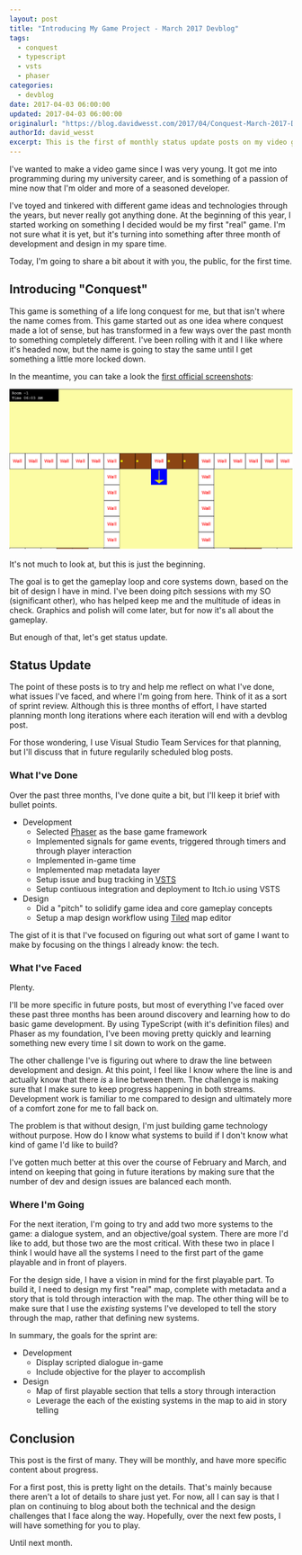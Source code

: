 ```yaml
---
layout: post
title: "Introducing My Game Project - March 2017 Devblog"
tags:
  - conquest
  - typescript
  - vsts
  - phaser
categories:
  - devblog
date: 2017-04-03 06:00:00
updated: 2017-04-03 06:00:00
originalurl: "https://blog.davidwesst.com/2017/04/Conquest-March-2017-Devblog/"
authorId: david_wesst
excerpt: This is the first of monthly status update posts on my video game project I call Conquest.
---
```


I've wanted to make a video game since I was very young. It got me into programming during my university career, and is something of a passion of mine now that I'm older and more of a seasoned developer.

I've toyed and tinkered with different game ideas and technologies through the years, but never really got anything done. At the beginning of this year, I started working on something I decided would be my first "real" game. I'm not sure what it is yet, but it's turning into something after three month of development and design in my spare time.

Today, I'm going to share a bit about it with you, the public, for the first time.

## Introducing "Conquest"
This game is something of a life long conquest for me, but that isn't where the name comes from. This game started out as one idea where conquest made a lot of sense, but has transformed in a few ways over the past month to something completely different. I've been rolling with it and I like where it's headed now, but the name is going to stay the same until I get something a little more locked down.

In the meantime, you can take a look the [first official screenshots](http://imgur.com/a/x7eGr):

![](dqEGoFf.png)

It's not much to look at, but this is just the beginning.

The goal is to get the gameplay loop and core systems down, based on the bit of design I have in mind. I've been doing pitch sessions with my SO (significant other), who has helped keep me and the multitude of ideas in check. Graphics and polish will come later, but for now it's all about the gameplay.

But enough of that, let's get status update.

## Status Update
The point of these posts is to try and help me reflect on what I've done, what issues I've faced, and where I'm going from here. Think of it as a sort of sprint review. Although this is three months of effort, I have started planning month long iterations where each iteration will end with a devblog post.

For those wondering, I use Visual Studio Team Services for that planning, but I'll discuss that in future regularily scheduled blog posts.

### What I've Done
Over the past three months, I've done quite a bit, but I'll keep it brief with bullet points.

+ Development
    + Selected [Phaser](http://phaser.io/) as the base game framework
    + Implemented signals for game events, triggered through timers and through player interaction
    + Implemented in-game time
    + Implemented map metadata layer
    + Setup issue and bug tracking in [VSTS](http://phaser.io/)
    + Setup contiuous integration and deployment to Itch.io using VSTS
+ Design
    + Did a "pitch" to solidify game idea and core gameplay concepts
    + Setup a map design workflow using [Tiled](http://www.mapeditor.org/) map editor

The gist of it is that I've focused on figuring out what sort of game I want to make by focusing on the things I already know: the tech.

### What I've Faced
Plenty.

I'll be more specific in future posts, but most of everything I've faced over these past three months has been around discovery and learning how to do basic game development. By using TypeScript (with it's definition files) and Phaser as my foundation, I've been moving pretty quickly and learning something new every time I sit down to work on the game. 

The other challenge I've is figuring out where to draw the line between development and design. At this point, I feel like I know where the line is and actually know that there _is_ a line between them. The challenge is making sure that I make sure to keep progress happening in both streams. Development work is familiar to me compared to design and ultimately more of a comfort zone for me to fall back on.

The problem is that without design, I'm just building game technology without purpose. How do I know what systems to build if I don't know what kind of game I'd like to build?

I've gotten much better at this over the course of February and March, and intend on keeping that going in future iterations by making sure that the number of dev and design issues are balanced each month.

### Where I'm Going
For the next iteration, I'm going to try and add two more systems to the game: a dialogue system, and an objective/goal system. There are more I'd like to add, but those two are the most critical. With these two in place I think I would have all the systems I need to the first part of the game playable and in front of players.

For the design side, I have a vision in mind for the first playable part. To build it, I need to design my first "real" map, complete with metadata and a story that is told through interaction with the map. The other thing  will be to make sure that I use the _existing_ systems I've developed to tell the story through the map, rather that defining new systems.

In summary, the goals for the sprint are:

+ Development
    + Display scripted dialogue in-game
    + Include objective for the player to accomplish
+ Design
    + Map of first playable section that tells a story through interaction
    + Leverage the each of the existing systems in the map to aid in story telling

## Conclusion
This post is the first of many. They will be monthly, and have more specific content about progress.

For a first post, this is pretty light on the details. That's mainly because there aren't a lot of details to share just yet. For now, all I can say is that I plan on continuing to blog about both the technical and the design challenges that I face along the way. Hopefully, over the next few posts, I will have something for you to play.

Until next month.
